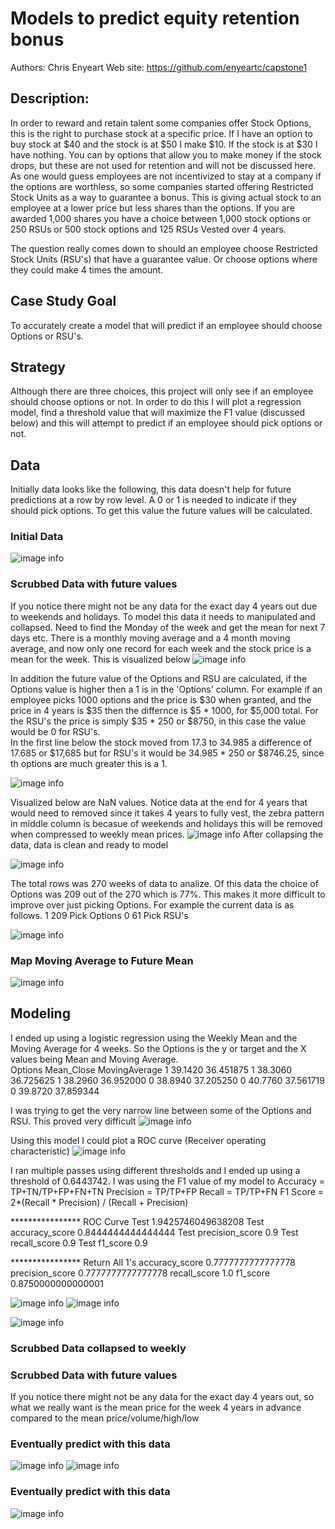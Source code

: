 # Models to predict equity retention bonus

Authors: Chris Enyeart 
Web site: https://github.com/enyeartc/capstone1


## Description:
In order to reward and retain talent some companies offer Stock Options, this is the right to purchase stock at a specific price.  If I have an option to buy stock at $40 and the stock is at $50 I make $10.  If the stock is at $30 I have nothing.  You can by options that allow you to make money if the stock drops, but these are not used for retention and will not be discussed here.  As one would guess employees are not incentivized to stay at a company if the options are worthless, so some companies started offering Restricted Stock Units as a way to guarantee a bonus.   This is giving actual stock to an employee at a lower price but less shares than the options.   If you are awarded 1,000 shares you have a choice between 1,000 stock options or 250 RSUs or 500 stock options and 125 RSUs  Vested over 4 years.   

The question really comes down to should an employee choose Restricted Stock Units (RSU's) that have a guarantee value.  Or choose options where they could make 4 times the amount.

## Case Study Goal
To accurately create a model that will predict if an employee should choose Options or RSU's.

## Strategy 
Although there are three choices, this project will only see if an employee should choose options or not.  In order to do this I will plot a regression model, find a threshold value that will maximize the F1 value (discussed below) and this will attempt to predict if an employee should pick options or not.

## Data   
Initially data looks like the following, this data doesn't help for future predictions at a row by row level. A 0 or 1 is needed to indicate if they should pick options.  To get this value the future values will be calculated. 
### Initial Data
![image info](images/S2_data1.png)

### Scrubbed Data with future values
If you notice there might not be any data for the exact day 4 years out due to weekends and holidays.  To model this data it needs to manipulated and collapsed.  Need to find the Monday of the week and get the mean for next 7 days etc.   There is a monthly moving average and a 4 month moving average, and now only one record for each week and the stock price is a mean for the week.  This is visualized below
![image info](images/pricess.png)

In addition the future value of the Options and RSU are calculated, if the Options value is higher then a 1 is in the 'Options' column.  For example if an employee picks 1000 options and the price is $30 when granted, and the price in 4 years is $35 then the differnce is $5 * 1000, for $5,000 total.   For the RSU's the price is simply $35 * 250 or $8750, in this case the value would be 0 for RSU's.  
In the first line below the stock moved from 17.3 to 34.985  a difference of 17.685 or $17,685 but for RSU's it would be 34.985 * 250 or $8746.25, since th options are much greater this is a 1.

![image info](images/S2_data2.png)


Visualized below are NaN values. Notice data at the end for 4 years that would need to removed since it takes 4 years to fully vest, the zebra pattern in middle column is becasue of weekends and holidays this will be removed when compressed to weekly mean prices.
![image info](images/msnoAllRows.png)
After collapsing the data, data is clean and ready to model

![image info](images/msnoSubset.png)

The total rows was 270 weeks of data to analize.  Of this data the choice of Options was 209 out of the 270 which is 77%.  This makes it more difficult to improve over just picking Options. For example the current data is as follows.
1    209 Pick Options
0     61 Pick RSU's

![image info](images/S1pairplot3.png)
### Map Moving Average to Future Mean
![image info](images/S1_ma_2toFuture.png)

## Modeling
I ended up using a logistic regression using the Weekly Mean and the Moving Average for 4 weeks.  So the Options is the y or target and the X values being Mean and Moving Average.  
Options  Mean_Close MovingAverage
1        39.1420    36.451875
1        38.3060    36.725625
1        38.2960    36.952000
0        38.8940    37.205250
0        40.7760    37.561719
0        39.8720    37.859344

I was trying to get the very narrow line between some of the Options and RSU.  This proved very difficult
![image info](images/OptionOrNot.png)

Using this model I could plot a ROC curve (Receiver operating characteristic)
![image info](images/plotROC_Training.png)

I ran multiple passes using different thresholds and I ended up using a threshold of 0.6443742. I was using the F1 value of my model to 
Accuracy = TP+TN/TP+FP+FN+TN
Precision = TP/TP+FP
Recall = TP/TP+FN
F1 Score = 2*(Recall * Precision) / (Recall + Precision)

**************** ROC Curve Test 1.9425746049638208
Test accuracy_score 0.8444444444444444
Test precision_score 0.9
Test recall_score 0.9
Test f1_score 0.9

**************** Return All 1's
accuracy_score 0.7777777777777778
precision_score 0.7777777777777778
recall_score 1.0
f1_score 0.8750000000000001


![image info](images/plotROC_Save.png)
![image info](images/plotROCS2.png)


![image info](images/ss2.png)






### Scrubbed Data collapsed to weekly



### Scrubbed Data with future values
If you notice there might not be any data for the exact day 4 years out, so what we really want is the mean price for the week 4 years in advance compared to the mean price/volume/high/low 

### Eventually predict with this data
![image info](images/ss4.png)
![image info](images/ss3.png)

### Eventually predict with this data


![image info](images/confusion.png)


